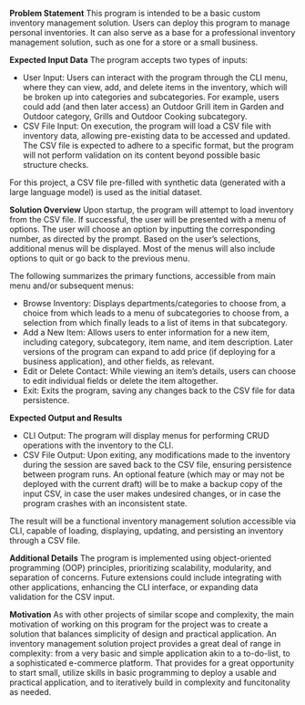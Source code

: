**Problem Statement**
This program is intended to be a basic custom inventory management solution. Users can deploy this program to manage personal inventories. It can also serve as a base for a professional inventory management solution, such as one for a store or a small business.

**Expected Input Data**
The program accepts two types of inputs:
- User Input: Users can interact with the program through the CLI menu, where they can view, add, and delete items in the inventory, which will be broken up into categories and subcategories. For example, users could add (and then later access) an Outdoor Grill item in Garden and Outdoor category, Grills and Outdoor Cooking subcategory. 
- CSV File Input: On execution, the program will load a CSV file with inventory data, allowing pre-existing data to be accessed and updated. The CSV file is expected to adhere to a specific format, but the program will not perform validation on its content beyond possible basic structure checks.

For this project, a CSV file pre-filled with synthetic data (generated with a large language model) is used as the initial dataset.

**Solution Overview**
Upon startup, the program will attempt to load inventory from the CSV file. If successful, the user will be presented with a menu of options. The user will choose an option by inputting the corresponding number, as directed by the prompt. Based on the user’s selections, additional menus will be displayed. Most of the menus will also include options to quit or go back to the previous menu. 

The following summarizes the primary functions, accessible from main menu and/or subsequent menus:
- Browse Inventory: Displays departments/categories to choose from, a choice from which leads to a menu of subcategories to choose from, a selection from which finally leads to a list of items in that subcategory.
- Add a New Item: Allows users to enter information for a new item, including category, subcategory, item name, and item description. Later versions of the program can expand to add price (if deploying for a business application), and other fields, as relevant.
- Edit or Delete Contact: While viewing an item’s details, users can choose to edit individual fields or delete the item altogether.
- Exit: Exits the program, saving any changes back to the CSV file for data persistence.

**Expected Output and Results**
- CLI Output: The program will display menus for performing CRUD operations with the inventory to the CLI. 
- CSV File Output: Upon exiting, any modifications made to the inventory during the session are saved back to the CSV file, ensuring persistence between program runs. An optional feature (which may or may not be deployed with the current draft) will be to make a backup copy of the input CSV, in case the user makes undesired changes, or in case the program crashes with an inconsistent state.

The result will be a functional inventory management solution accessible via CLI, capable of loading, displaying, updating, and persisting an inventory through a CSV file.

**Additional Details**
The program is implemented using object-oriented programming (OOP) principles, prioritizing scalability, modularity, and separation of concerns. Future extensions could include integrating with other applications, enhancing the CLI interface, or expanding data validation for the CSV input.

**Motivation**
As with other projects of similar scope and complexity, the main motivation of working on this program for the project was to create a solution that balances simplicity of design and practical application. An inventory management solution project provides a great deal of range in complexity: from a very basic and simple application akin to a to-do-list, to a sophisticated e-commerce platform. That provides for a great opportunity to start small, utilize skills in basic programming to deploy a usable and practical application, and to iteratively build in complexity and funcitonality as needed.

